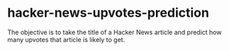 # hacker-news-upvotes-prediction

The objective is to take the title of a Hacker News article and predict how many upvotes that article is likely to get.
